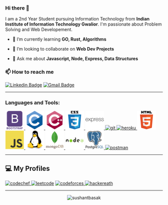 ### Hi there 👋
I am a 2nd Year Student pursuing Information Technology from **Indian Institute of Information Technology Gwalior**. I'm 
passionate about Problem Solving and Web Developement. 

- 🌱 I’m currently learning **GO, Rust, Algorithms**

- 👯 I’m looking to collaborate on **Web Dev Projects**

- 💬 Ask me about **Javascript, Node, Express, Data Structures**

### 📫 How to reach me

[![Linkedin Badge](https://img.shields.io/badge/-Sushant%20Basak-blue?style=flat-square&logo=Linkedin&logoColor=white&link=https://www.linkedin.com/in/sushant-basak-29928b190/)](https://www.linkedin.com/in/sushant-basak-29928b190/)
[![Gmail Badge](https://img.shields.io/badge/-sushantbasak73@gmail.com-c14438?style=flat-square&logo=Gmail&logoColor=white&link=mailto:sushantbasak73@gmail.com)](mailto:sushantbasak73@gmail.com) 
***


<h3 align="left">Languages and Tools:</h3>
<a href="https://getbootstrap.com" target="_blank"> <img src="https://raw.githubusercontent.com/devicons/devicon/master/icons/bootstrap/bootstrap-plain-wordmark.svg" alt="bootstrap" width="60" height="60"/> </a> <a href="https://www.cprogramming.com/" target="_blank"> <img src="https://raw.githubusercontent.com/devicons/devicon/master/icons/c/c-original.svg" alt="c" width="60" height="60"/> </a> </a> <a href="https://www.w3schools.com/cpp/" target="_blank"> <img src="https://raw.githubusercontent.com/devicons/devicon/master/icons/cplusplus/cplusplus-original.svg" alt="cplusplus" width="60" height="60"/> </a> <a href="https://www.w3schools.com/css/" target="_blank"> <img src="https://raw.githubusercontent.com/devicons/devicon/master/icons/css3/css3-original-wordmark.svg" alt="css3" width="60" height="60"/> </a> </a> <a href="https://expressjs.com" target="_blank"> <img src="https://raw.githubusercontent.com/devicons/devicon/master/icons/express/express-original-wordmark.svg" alt="express" width="60" height="60"/> </a> <a href="https://git-scm.com/" target="_blank"> <img src="https://www.vectorlogo.zone/logos/git-scm/git-scm-icon.svg" alt="git" width="60" height="60"/> </a> <a href="https://heroku.com" target="_blank"> <img src="https://www.vectorlogo.zone/logos/heroku/heroku-icon.svg" alt="heroku" width="60" height="60"/> </a> <a href="https://www.w3.org/html/" target="_blank"> <img src="https://raw.githubusercontent.com/devicons/devicon/master/icons/html5/html5-original-wordmark.svg" alt="html5" width="60" height="60"/> </a> <a href="https://developer.mozilla.org/en-US/docs/Web/JavaScript" target="_blank"> <img src="https://raw.githubusercontent.com/devicons/devicon/master/icons/javascript/javascript-original.svg" alt="javascript" width="60" height="60"/> </a> <a href="https://www.linux.org/" target="_blank"> <img src="https://raw.githubusercontent.com/devicons/devicon/master/icons/linux/linux-original.svg" alt="linux" width="60" height="60"/>  </a> <a href="https://www.mongodb.com/" target="_blank"> <img src="https://raw.githubusercontent.com/devicons/devicon/master/icons/mongodb/mongodb-original-wordmark.svg" alt="mongodb" width="60" height="60"/> </a> <a href="https://nodejs.org" target="_blank"> <img src="https://raw.githubusercontent.com/devicons/devicon/master/icons/nodejs/nodejs-original-wordmark.svg" alt="nodejs" width="60" height="60"/> </a> <a href="https://www.postgresql.org" target="_blank"> <img src="https://raw.githubusercontent.com/devicons/devicon/master/icons/postgresql/postgresql-original-wordmark.svg" alt="postgresql" width="60" height="60"/> </a> 
<a href="https://postman.com" target="_blank"> <img src="https://www.vectorlogo.zone/logos/getpostman/getpostman-icon.svg" alt="postman" width="60" height="60"/> </a> 

***
## 💻 My Profiles
<p align="left"> 
<a href="https://www.codechef.com/users/kevin_007" target="_blank"> <img src="https://i.pinimg.com/originals/c5/d9/fc/c5d9fc1e18bcf039f464c2ab6cfb3eb6.jpg" alt="codechef" height="60"/> </a>
<a href="https://leetcode.com/kevin_007/" target="_blank"> <img src="https://upload.wikimedia.org/wikipedia/commons/1/19/LeetCode_logo_black.png" alt="leetcode" width="60" height="60"/></a>
<a href="https://codeforces.com/profile/kevin_007" target="_blank"> <img src="https://1.bp.blogspot.com/-pBimI1ZhYAA/Wnde0nmCz8I/AAAAAAAABPI/5LZ2y9tBOZIV-pm9KNbyNy3WZJkGS54WgCPcBGAYYCw/s1600/codeforce.png" alt="codeforces" width="60" height="60"/> </a>
<a href="https://www.hackerearth.com/@sushantbasak73" target="_blank"> <img src="https://upload.wikimedia.org/wikipedia/commons/e/e8/HackerEarth_logo.png" alt="hackereath" width="60" height="60"/> </a>

</p>

***
<!-- <p align="left"> <img src="https://komarev.com/ghpvc/?username=sushantbasak&label=Profile%20views&color=0e75b6&style=flat" alt="sushantbasak" /> </p> -->

<p align="center"> <img src="https://github-readme-stats.vercel.app/api?username=sushantbasak&show_icons=true&count_private=true&theme=tokyonight" alt="sushantbasak" />
